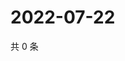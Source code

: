 # 2022-07-22

共 0 条

<!-- BEGIN WEIBO -->
<!-- 最后更新时间 Fri Jul 22 2022 05:16:37 GMT+0800 (China Standard Time) -->

<!-- END WEIBO -->
